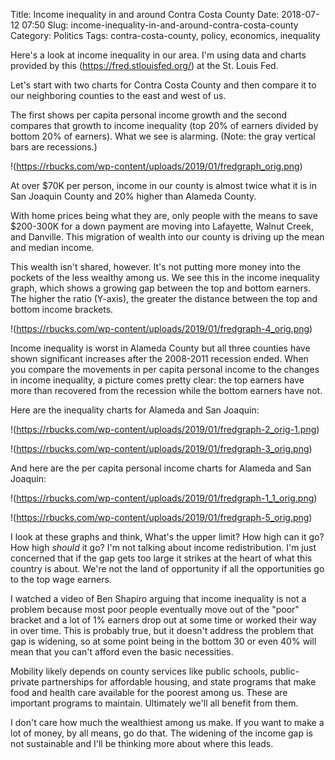Title: Income inequality in and around Contra Costa County
Date: 2018-07-12 07:50
Slug: income-inequality-in-and-around-contra-costa-county
Category: Politics
Tags: contra-costa-county, policy, economics, inequality

Here's a look at income inequality in our area. I'm using data and charts provided by this (https://fred.stlouisfed.org/) at the St. Louis Fed. 

Let's start with two charts for Contra Costa County and then compare it to our neighboring counties to the east and west of us.

​The first shows per capita personal income growth and the second compares that growth to income inequality (top 20% of earners divided by bottom 20% of earners). What we see is alarming. (Note: the gray vertical bars are recessions.)

!(https://rbucks.com/wp-content/uploads/2019/01/fredgraph_orig.png)

At over $70K per person, income in our county is almost twice what it is in San Joaquin County and 20% higher than Alameda County.

With home prices being what they are, only people with the means to save $200-300K for a down payment are moving into Lafayette, Walnut Creek, and Danville. This migration of wealth into our county is driving up the mean and median income.

This wealth isn't shared, however. It's not putting more money into the pockets of the less wealthy among us. We see this in the income inequality graph, which shows a growing gap between the top and bottom earners. The higher the ratio (Y-axis), the greater the distance between the top and bottom income brackets. 

!(https://rbucks.com/wp-content/uploads/2019/01/fredgraph-4_orig.png)

Income inequality is worst in Alameda County but all three counties have shown significant increases after the 2008-2011 recession ended. When you compare the movements in per capita personal income to the changes in income inequality, a picture comes pretty clear: the top earners have more than recovered from the recession while the bottom earners have not. 

​Here are the inequality charts for Alameda and San Joaquin:

!(https://rbucks.com/wp-content/uploads/2019/01/fredgraph-2_orig-1.png)

!(https://rbucks.com/wp-content/uploads/2019/01/fredgraph-3_orig.png)

And here are the per capita personal income charts for Alameda and San Joaquin:

!(https://rbucks.com/wp-content/uploads/2019/01/fredgraph-1_1_orig.png)

!(https://rbucks.com/wp-content/uploads/2019/01/fredgraph-5_orig.png)

I look at these graphs and think, What's the upper limit? How high can it go? How high *should* it go? I'm not talking about income redistribution. I'm just concerned that if the gap gets too large it strikes at the heart of what this country is about. We're not the land of opportunity if all the opportunities go to the top wage earners. 

I watched a video of Ben Shapiro arguing that income inequality is not a problem because most poor people eventually move out of the "poor" bracket and a lot of 1% earners drop out at some time or worked their way in over time. This is probably true, but it doesn't address the problem that gap is widening, so at some point being in the bottom 30 or even 40% will mean that you can't afford even the basic necessities. 

Mobility likely depends on county services like public schools, public-private partnerships for affordable housing, and state programs that make food and health care available for the poorest among us. These are important programs to maintain. Ultimately we'll all benefit from them. 

I don't care how much the wealthiest among us make. If you want to make a lot of money, by all means, go do that. The widening of the income gap is not sustainable and I'll be thinking more about where this leads.